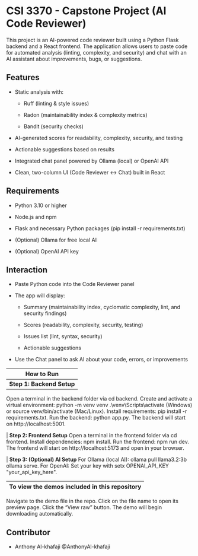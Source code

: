 # CSI 3370 - Capstone Project (AI Code Reviewer)

This project is an AI-powered code reviewer built using a Python Flask backend and a React frontend. The application allows users to paste code for automated analysis (linting, complexity, and security) and chat with an AI assistant about improvements, bugs, or suggestions.

## Features

- Static analysis with:

  - Ruff (linting & style issues)

  - Radon (maintainability index & complexity metrics)

  - Bandit (security checks)

- AI-generated scores for readability, complexity, security, and testing

- Actionable suggestions based on results

- Integrated chat panel powered by Ollama (local) or OpenAI API

- Clean, two-column UI (Code Reviewer ↔ Chat) built in React

## Requirements

- Python 3.10 or higher

- Node.js and npm

- Flask and necessary Python packages (pip install -r requirements.txt)

- (Optional) Ollama for free local AI

- (Optional) OpenAI API key

## Interaction

- Paste Python code into the Code Reviewer panel

- The app will display:

  - Summary (maintainability index, cyclomatic complexity, lint, and security findings)

  - Scores (readability, complexity, security, testing)

  - Issues list (lint, syntax, security)

  - Actionable suggestions

- Use the Chat panel to ask AI about your code, errors, or improvements

| How to Run |
| ---------- |
| **__Step 1: Backend Setup__**
Open a terminal in the backend folder via cd backend.
Create and activate a virtual environment:
python -m venv venv
.\venv\Scripts\activate (Windows) or source venv/bin/activate (Mac/Linux).
Install requirements: pip install -r requirements.txt.
Run the backend: python app.py.
The backend will start on http://localhost:5001.

| **__Step 2: Frontend Setup__**
Open a terminal in the frontend folder via cd frontend.
Install dependencies: npm install.
Run the frontend: npm run dev.
The frontend will start on http://localhost:5173 and open in your browser.

| **__Step 3: (Optional) AI Setup__**
For Ollama (local AI):
ollama pull llama3.2:3b
ollama serve.
For OpenAI:
Set your key with setx OPENAI_API_KEY "your_api_key_here".

| To view the demos included in this repository |
| ---------- |
Navigate to the demo file in the repo.
Click on the file name to open its preview page.
Click the “View raw” button.
The demo will begin downloading automatically.

## Contributor
- Anthony Al-khafaji @AnthonyAl-khafaji

